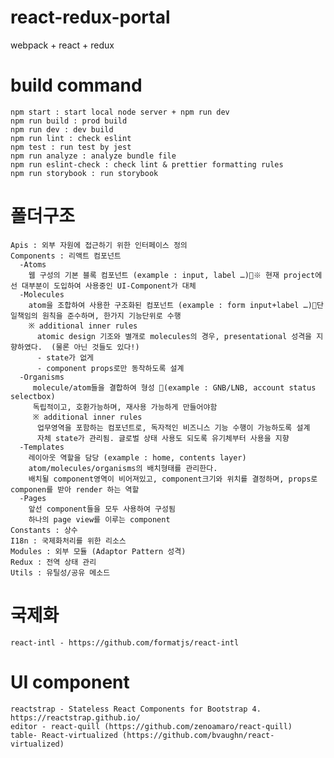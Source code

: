 # react-redux-portal
  webpack + react + redux

# build command
    npm start : start local node server + npm run dev
    npm run build : prod build
    npm run dev : dev build
    npm run lint : check eslint
    npm test : run test by jest
    npm run analyze : analyze bundle file
    npm run eslint-check : check lint & prettier formatting rules
    npm run storybook : run storybook

# 폴더구조
    Apis : 외부 자원에 접근하기 위한 인터페이스 정의 
    Components : 리액트 컴포넌트
      -Atoms
        웹 구성의 기본 블록 컴포넌트 (example : input, label …)※ 현재 project에선 대부분이 도입하여 사용중인 UI-Component가 대체
      -Molecules
        atom을 조합하여 사용한 구조화된 컴포넌트 (example : form input+label …)단일책임의 원칙을 준수하며, 한가지 기능단위로 수행
        ※ additional inner rules
          atomic design 기조와 별개로 molecules의 경우, presentational 성격을 지향하였다.  (물론 아닌 것들도 있다!)
          - state가 없게
          - component props로만 동작하도록 설계
      -Organisms
         molecule/atom들을 결합하여 형성 (example : GNB/LNB, account status selectbox)
         독립적이고, 호환가능하며, 재사용 가능하게 만들어야함
         ※ additional inner rules
          업무영역을 포함하는 컴포넌트로, 독자적인 비즈니스 기능 수행이 가능하도록 설계
          자체 state가 관리됨. 글로벌 상태 사용도 되도록 유기체부터 사용을 지향
      -Templates
        레이아웃 역할을 담당 (example : home, contents layer)
        atom/molecules/organisms의 배치형태를 관리한다.
        배치될 component영역이 비어져있고, component크기와 위치를 결정하며, props로 componen를 받아 render 하는 역할
      -Pages
        앞선 component들을 모두 사용하여 구성됨
        하나의 page view를 이루는 component
    Constants : 상수
    I18n : 국제화처리를 위한 리소스
    Modules : 외부 모듈 (Adaptor Pattern 성격)
    Redux : 전역 상태 관리
    Utils : 유틸성/공유 메소드

# 국제화
    react-intl - https://github.com/formatjs/react-intl
    
# UI component
    reactstrap - Stateless React Components for Bootstrap 4. https://reactstrap.github.io/
    editor - react-quill (https://github.com/zenoamaro/react-quill)
    table- React-virtualized (https://github.com/bvaughn/react-virtualized)
